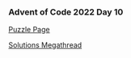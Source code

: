 ### Advent of Code 2022 Day 10

[Puzzle Page](https://adventofcode.com/2022/day/10)

[Solutions Megathread](https://www.reddit.com/r/adventofcode/comments/zhjfo4/2022_day_10_solutions/)
